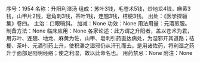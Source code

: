 序号：1954
名称：升阳利湿汤
组成：苏叶3钱，毛苍术5钱，炒地龙4钱，麻黄3钱，山甲片2钱，皂角刺3钱，茶叶1钱，连翘3钱，桔梗3钱。
出处：《医学探骊集》卷四。
主治：口眼喎斜。
加减：None
功效：None
用法用量：元酒煎服。
制备方法：None
临床应用：None
各家论述：此方谓之升阳者，盖以苍术为君，用苏叶、连翘、地龙、麻黄为佐，山甲、皂刺引药直达病处，为湿邪开其道路；桔梗、茶叶、元酒引药上升，使积滞之湿邪仍从汗孔而去。是用诸佐药，将利湿之药升于面部足阳明经络；使之利湿，故以此命名也。
用药禁忌：None
附注：None
